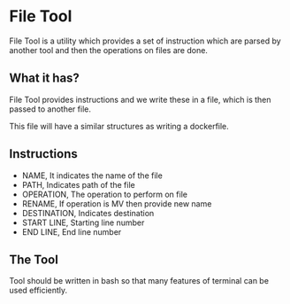 # File Tool

File Tool is a utility which provides a set of instruction which are parsed by another tool and then the operations on files are done.

## What it has?

File Tool provides instructions and we write these in a file, which is then passed to another file.

This file will have a similar structures as writing a dockerfile.

## Instructions

- NAME, It indicates the name of the file
- PATH, Indicates path of the file
- OPERATION, The operation to perform on file
- RENAME, If operation is MV then provide new name
- DESTINATION, Indicates destination
- START LINE, Starting line number
- END LINE, End line number

## The Tool

Tool should be written in bash so that many features of terminal can be used efficiently.
